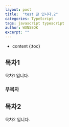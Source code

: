 ```yaml
---
layout: post
title:  "test 글 입니다.2"
categories: TypeScript
tags: javascript typescript
author: WONSEOK
excerpt: ""
---
```

* content
{:toc}

## 목차1
목차1 입니다.

### 부목차

## 목차2
목차2 입니다.